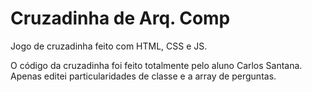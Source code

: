# Cruzadinha de Arq. Comp

Jogo de cruzadinha feito com HTML, CSS e JS. 

O código da cruzadinha foi feito totalmente pelo aluno Carlos Santana. Apenas editei particularidades de classe e a array de perguntas.
